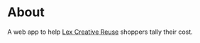 # About
A web app to help [Lex Creative Reuse](https://lexcreativereuse.com/) shoppers tally their cost.